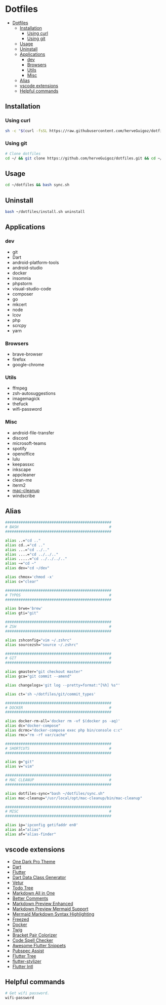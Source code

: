 # Dotfiles
- [Dotfiles](#dotfiles)
  - [Installation](#installation)
    - [Using curl](#using-curl)
    - [Using git](#using-git)
  - [Usage](#usage)
  - [Uninstall](#uninstall)
  - [Applications](#applications)
    - [dev](#dev)
    - [Browsers](#browsers)
    - [Utils](#utils)
    - [Misc](#misc)
  - [Alias](#alias)
  - [vscode extensions](#vscode-extensions)
  - [Helpful commands](#helpful-commands)
  
## Installation

### Using curl

```bash
sh -c "$(curl -fsSL https://raw.githubusercontent.com/herveGuigoz/dotfiles/master/install.sh)"
```

### Using git

```bash
# Clone dotfiles
cd ~/ && git clone https://github.com/herveGuigoz/dotfiles.git && cd ~/dotfiles
```


## Usage
```bash
cd ~/dotfiles && bash sync.sh
```

## Uninstall

```bash
bash ~/dotfiles/install.sh uninstall
```

## Applications

### dev

- git
- Dart
- android-platform-tools
- android-studio
- docker
- insomnia
- phpstorm
- visual-studio-code
- composer
- go
- mkcert
- node
- lcov
- php
- scrcpy
- yarn

### Browsers

- brave-browser
- firefox
- google-chrome

### Utils

- ffmpeg
- zsh-autosuggestions
- imagemagick
- thefuck
- wifi-password

### Misc

- android-file-transfer
- discord
- microsoft-teams
- spotify
- openoffice
- lulu
- keepassxc
- inkscape
- appcleaner
- clean-me
- iterm2
- [mac-cleanup](https://github.com/fwartner/homebrew-mac-cleanup)
- windscribe

## Alias

```bash
################################################
# BASH                                         #
################################################

alias ..="cd .."
alias cd..="cd .."
alias ...="cd ../.."
alias ....="cd ../../.."
alias .....="cd ../../../.."
alias ~="cd ~"
alias dev="cd ~/dev"

alias chmox='chmod -x'
alias c="clear"

################################################
# TYPOS                                        #
################################################

alias brwe='brew'
alias gti="git"

################################################
# ZSH                                          #
################################################

alias zshconfig="vim ~/.zshrc"
alias sourcezsh="source ~/.zshrc"

################################################
# GIT                                          #
################################################

alias gmaster="git checkout master"
alias gca="git commit --amend"

alias changelogs='git log --pretty=format:"[%h] %s"'

alias ct='sh ~/dotfiles/git/commit_types'

################################################
# DOCKER                                       #
################################################

alias docker-rm-all='docker rm -vf $(docker ps -aq)'
alias dc="docker-compose"
alias dcrmc="docker-compose exec php bin/console c:c"
alias rmc="rm -rf var/cache"

################################################
# SHORTCUTS                                    #
################################################

alias g="git"
alias v="vim"

################################################
# MAC CLEANUP                                  #
################################################

alias dotfiles-sync="bash ~/dotfiles/sync.sh"
alias mac-cleanup="/usr/local/opt/mac-cleanup/bin/mac-cleanup"

################################################
# MISC                                         #
################################################

alias ip='ipconfig getifaddr en0'
alias al="alias"
alias af="alias-finder"
```

## vscode extensions

- [One Dark Pro Theme](https://marketplace.visualstudio.com/items?itemName=zhuangtongfa.Material-theme)
- [Dart](https://marketplace.visualstudio.com/items?itemName=Dart-Code.dart-code)
- [Flutter](https://marketplace.visualstudio.com/items?itemName=Dart-Code.flutter)
- [Dart Data Class Generator](https://marketplace.visualstudio.com/items?itemName=BendixMa.dart-data-class-generator)
- [Vetur](https://marketplace.visualstudio.com/items?itemName=octref.vetur)
- [Todo Tree](https://marketplace.visualstudio.com/items?itemName=Gruntfuggly.todo-tree)
- [Markdown All in One](https://marketplace.visualstudio.com/items?itemName=yzhang.markdown-all-in-one)
- [Better Comments](https://marketplace.visualstudio.com/items?itemName=aaron-bond.better-comments)
- [Markdown Preview Enhanced](https://marketplace.visualstudio.com/items?itemName=shd101wyy.markdown-preview-enhanced)
- [Markdown Preview Mermaid Support](https://marketplace.visualstudio.com/items?itemName=bierner.markdown-mermaid)
- [Mermaid Markdown Syntax Highlighting](https://marketplace.visualstudio.com/items?itemName=bpruitt-goddard.mermaid-markdown-syntax-highlighting)
- [Freezed](https://marketplace.visualstudio.com/items?itemName=blaxou.freezed)
- [Docker](https://marketplace.visualstudio.com/items?itemName=ms-azuretools.vscode-docker)
- [Twig](https://marketplace.visualstudio.com/items?itemName=whatwedo.twig)
- [Bracket Pair Colorizer](https://marketplace.visualstudio.com/items?itemName=CoenraadS.bracket-pair-colorizer)
- [Code Spell Checker](https://marketplace.visualstudio.com/items?itemName=streetsidesoftware.code-spell-checker)
- [Awesome Flutter Snippets](https://marketplace.visualstudio.com/items?itemName=Nash.awesome-flutter-snippets)
- [Pubspec Assist](https://marketplace.visualstudio.com/items?itemName=jeroen-meijer.pubspec-assist)
- [Flutter Tree](https://marketplace.visualstudio.com/items?itemName=marcelovelasquez.flutter-tree)
- [flutter-stylizer](https://marketplace.visualstudio.com/items?itemName=gmlewis-vscode.flutter-stylizer)
- [Flutter Intl](https://marketplace.visualstudio.com/items?itemName=localizely.flutter-intl)

## Helpful commands

```bash
# Get wifi password.
wifi-password
```